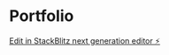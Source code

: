 # Portfolio

[Edit in StackBlitz next generation editor ⚡️](https://stackblitz.com/~/github.com/weisillygoof/Portfolio)